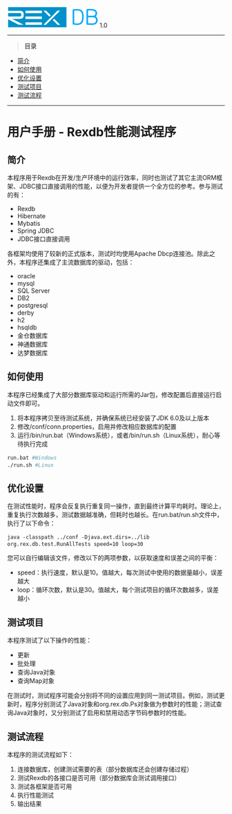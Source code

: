 ![](resource/logo.png) 1.0

----------

> **目录**

- [简介](#user-content-intro)
- [如何使用](#user-content-how)
- [优化设置](#user-content-conf)
- [测试项目](#user-content-project)
- [测试流程](#user-content-flow)

----------

# 用户手册 - Rexdb性能测试程序 #

## <div id="intro">简介</div> ##

本程序用于Rexdb在开发/生产环境中的运行效率，同时也测试了其它主流ORM框架、JDBC接口直接调用的性能，以便为开发者提供一个全方位的参考。参与测试的有：

- Rexdb
- Hibernate
- Mybatis
- Spring JDBC
- JDBC接口直接调用

各框架均使用了较新的正式版本，测试时均使用Apache Dbcp连接池。除此之外，本程序还集成了主流数据库的驱动，包括：

- oracle
- mysql
- SQL Server
- DB2
- postgresql
- derby
- h2
- hsqldb
- 金仓数据库
- 神通数据库
- 达梦数据库

## <div id="how">如何使用</div> ##

本程序已经集成了大部分数据库驱动和运行所需的Jar包，修改配置后直接运行启动文件即可。

1. 将本程序拷贝至待测试系统，并确保系统已经安装了JDK 6.0及以上版本
2. 修改/conf/conn.properties，启用并修改相应数据库的配置
3. 运行/bin/run.bat（Windows系统），或者/bin/run.sh（Linux系统），耐心等待执行完成

```bash
run.bat #Windows
./run.sh #Linux
```

## <div id="conf">优化设置</div> ##

在测试性能时，程序会反复执行重复同一操作，直到最终计算平均耗时。理论上，重复执行次数越多，测试数据越准确，但耗时也越长。在run.bat/run.sh文件中，执行了以下命令：

```
java -classpath ../conf -Djava.ext.dirs=../lib org.rex.db.test.RunAllTests speed=10 loop=30
```

您可以自行编辑该文件，修改以下的两项参数，以获取速度和误差之间的平衡：

- speed：执行速度，默认是10。值越大，每次测试中使用的数据量越小，误差越大
- loop：循环次数，默认是30。值越大，每个测试项目的循环次数越多，误差越小


## <div id="project">测试项目</div> ##

本程序测试了以下操作的性能：

- 更新
- 批处理
- 查询Java对象
- 查询Map对象

在测试时，测试程序可能会分别将不同的设置应用到同一测试项目。例如，测试更新时，程序分别测试了Java对象和org.rex.db.Ps对象做为参数时的性能；测试查询Java对象时，又分别测试了启用和禁用动态字节码参数时的性能。

## <div id="flow">测试流程</div> ##

本程序的测试流程如下：

1. 连接数据库，创建测试需要的表（部分数据库还会创建存储过程）
2. 测试Rexdb的各接口是否可用（部分数据库会测试调用接口）
3. 测试各框架是否可用
4. 执行性能测试
5. 输出结果
